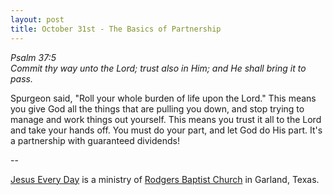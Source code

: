 ```yaml
---
layout: post
title: October 31st - The Basics of Partnership
---
```


_Psalm 37:5  
Commit thy way unto the Lord; trust also in Him; and He shall bring
it to pass._

Spurgeon said, "Roll your whole burden of life upon the Lord." This
means you give God all the things that are pulling you down, and stop
trying to manage and work things out yourself. This means you trust
it all to the Lord and take your hands off. You must do your part,
and let God do His part. It's a partnership with guaranteed
dividends!

 --

<a href=http://jesuseveryday.net>Jesus Every Day</a> is a ministry of <a href=http://rodgersbaptist.net>Rodgers Baptist Church</a> in Garland, Texas.

